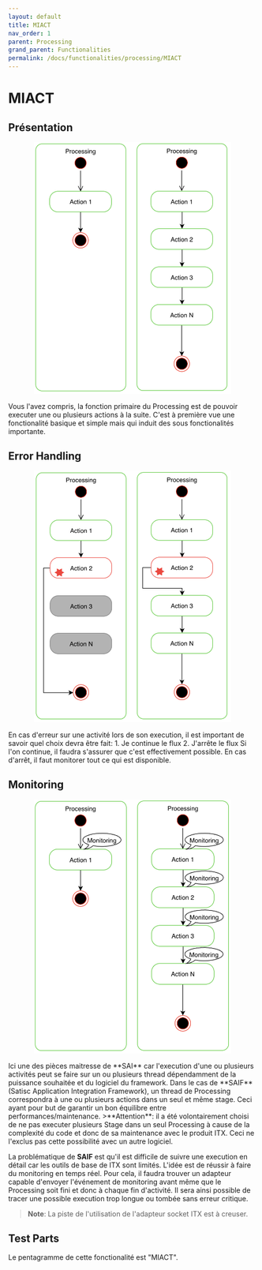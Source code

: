```yaml
---
layout: default
title: MIACT
nav_order: 1
parent: Processing
grand_parent: Functionalities
permalink: /docs/functionalities/processing/MIACT
---
```



# MIACT

## Présentation

<p align="center"><img src="../../../assets/img/functions/Functions-Processing-1.png" width="400"></p>

Vous l'avez compris, la fonction primaire du Processing est de pouvoir executer une ou plusieurs actions à la suite.
C'est à première vue une fonctionalité basique et simple mais qui induit des sous fonctionalités importante.

## Error Handling

<p align="center"><img src="../../../assets/img/functions/Functions-Processing-1-ErrorHandling.png" width="400"></p>
En cas d'erreur sur une activité lors de son execution, il est important de savoir quel choix devra être fait:
1. Je continue le flux
2. J'arrête le flux
Si l'on continue, il faudra s'assurer que c'est effectivement possible.
En cas d'arrêt, il faut monitorer tout ce qui est disponible.

## Monitoring

<p align="center"><img src="../../../assets/img/functions/Functions-Processing-1-Monitoring.png" width="400"></p>
Ici une des pièces maitresse de **SAI** car l'execution d'une ou plusieurs activités peut se faire sur un ou plusieurs thread dépendamment de la puissance souhaitée et du logiciel du framework.
Dans le cas de **SAIF** (Satisc Application Integration Framework), un thread de Processing correspondra à une ou plusieurs actions dans un seul et même stage. Ceci ayant pour but de garantir un bon équilibre entre performances/maintenance.
>**Attention**: il a été volontairement choisi de ne pas executer plusieurs Stage dans un seul Processing à cause de la complexité du code et donc de sa maintenance avec le produit ITX. Ceci ne l'exclus pas cette possibilité avec un autre logiciel.

La problématique de **SAIF** est qu'il est difficile de suivre une execution en détail car les outils de base de ITX sont limités. L'idée est de réussir à faire du monitoring en temps réel.
Pour cela, il faudra trouver un adapteur capable d'envoyer l'événement de monitoring avant même que le Processing soit fini et donc à chaque fin d'activité.
Il sera ainsi possible de tracer une possible execution trop longue ou tombée sans erreur critique.
>**Note**: La piste de l'utilisation de l'adapteur socket ITX est à creuser.


## Test Parts

Le pentagramme de cette fonctionalité est "MIACT".
